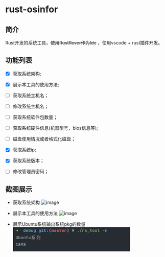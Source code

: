 # rust-osinfor

## 简介
Rust开发的系统工具，~~使用RustRover作为Ide~~ ，使用vscode + rust插件开发。

## 功能列表
- [x] 获取系统架构;
- [x] 展示本工具的使用方法;
- [ ] 获取系统主机名；
- [ ] 修改系统主机名；
- [ ] 获取系统软件包数量；
- [ ] 获取系统硬件信息(机器型号，bios信息等);
- [ ] 磁盘使用情况或者格式化磁盘；
- [x] 获取系统ip;
- [x] 获取系统版本；
- [ ] 修改管理员密码；


## 截图展示

- 获取系统架构
![image](https://github.com/578223592/rust-osinfor/assets/65906820/6bbac025-0ba5-4ecf-86dd-8e22974cd861)

- 展示本工具的使用方法
![image](https://github.com/578223592/rust-osinfor/assets/65906820/b7499827-abad-42d5-b943-67818462afea)

- 展示Ubuntu系统输出系统pkg的数量
![img.png](img.png)
